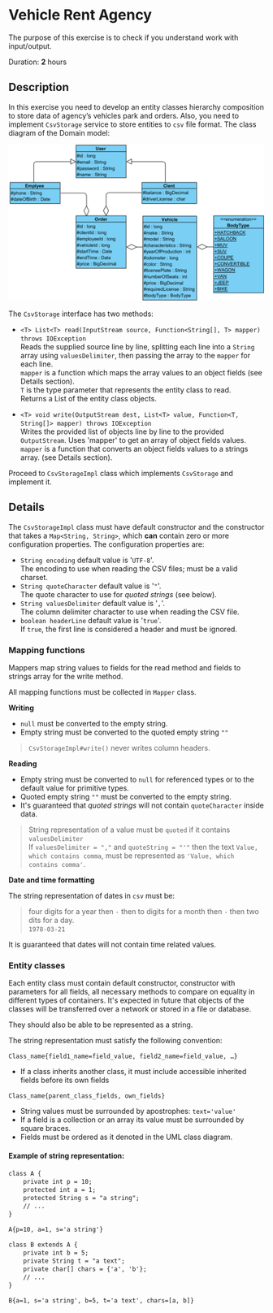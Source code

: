 # Vehicle Rent Agency

The purpose of this exercise is to check if you understand work with input/output.

Duration: **2** hours

## Description

In this exercise you need to develop an entity classes hierarchy composition
to store data of agency’s vehicles park and orders. Also, you need to implement
`CsvStorage` service to store entities to `csv` file format.
The class diagram of the Domain model:

![domain_classes_uml.png](domain_classes_uml.png)

The `CsvStorage` interface has two methods:

- `<T> List<T> read(InputStream source, Function<String[], T> mapper) throws IOException` \
  Reads the supplied source line by line, splitting each line into a `String` array
  using `valuesDelimiter`, then passing the array to the `mapper` for each line. \
  `mapper` is a function which maps the array values to an object fields 
  (see Details section). \
  `T` is the type parameter that represents the entity class to read. \
  Returns a List of the entity class objects.

- `<T> void write(OutputStream dest, List<T> value, Function<T, String[]> mapper) throws IOException` \
  Writes the provided list of objects line by line to the provided `OutputStream`. 
  Uses 'mapper' to get an array of object fields values. \
  `mapper` is a function that converts an object fields values to a strings array.
  (see Details section).

Proceed to `CsvStorageImpl` class which implements `CsvStorage` 
and implement it.

## Details

The `CsvStorageImpl` class must have default constructor 
and the constructor that takes a `Map<String, String>`, which **can** contain 
zero or more configuration properties.
The configuration properties are:
- `String encoding` default value is '`UTF-8`'. \
  The encoding to use when reading the CSV files; must be a valid charset. 
- `String quoteCharacter` default value is '`"`'. \
  The quote character to use for _quoted strings_ (see below). 
- `String valuesDelimiter` default value is '`,`'. \
  The column delimiter character to use when reading the CSV file. 
- `boolean headerLine` default value is '`true`'. \
  If `true`, the first line is considered a header and must be ignored.

### Mapping functions

Mappers map string values to fields for the read method and fields to 
strings array for the write method.

All mapping functions must be collected in `Mapper` class.

**Writing**

- `null` must be converted to the empty string.
- Empty string must be converted to the quoted empty string `""`
> `CsvStorageImpl#write()` never writes column headers.

**Reading** 

- Empty string must be converted to `null` for referenced types 
  or to the default value for primitive types.
- Quoted empty string `""` must be converted to the empty string.
- It's guaranteed that _quoted strings_ will not contain 
  `quoteCharacter` inside data.
> String representation of a value must be `quoted` if it contains `valuesDelimiter` \
  If `valuesDelimiter = ","` and `quoteString = "'"` then the text 
  `Value, which contains comma`, must be represented as `'Value, which contains comma'`.

**Date and time formatting**

The string representation of dates in `csv` must be:
> four digits for a year then `-` then to digits for a month then `-` then two dits for a day. \
  `1978-03-21`

It is guaranteed that dates will not contain time related values.

[//]: <> (>**Hint**. You can use `SimpleDateFormatter` to do that.)

### Entity classes

Each entity class must contain default constructor, constructor 
with parameters for all fields, all necessary methods to compare 
on equality in different types of containers.
It's expected in future that objects of the classes will be
transferred over a network or stored in a file or database.

They should also be able to be represented as a string.

The string representation must satisfy the following convention:

```
Class_name{field1_name=field_value, field2_name=field_value, …}
```

- If a class inherits another class, it must include accessible 
  inherited fields before its own fields

```
Class_name{parent_class_fields, own_fields}
```

- String values must be surrounded by apostrophes: `text='value'`
- If a field is a collection or an array its value must 
  be surrounded by square braces.
- Fields must be ordered as it denoted in the UML class diagram.

#### Example of string representation:

```
class A {
    private int p = 10;
    protected int a = 1;
    protected String s = "a string";
    // ...
}
```

```
A{p=10, a=1, s='a string'}
```

```
class B extends A {
    private int b = 5;
    private String t = "a text";
    private char[] chars = {'a', 'b'};
    // ...
}
```

```
B{a=1, s='a string', b=5, t='a text', chars=[a, b]}
```
